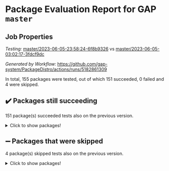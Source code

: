 # Package Evaluation Report for GAP `master`

## Job Properties

*Testing:* [master/2023-06-05-23:58:24-6f8b9326](https://github.com/gap-system/PackageDistro/blob/data/reports/master/2023-06-05-23:58:24-6f8b9326) vs [master/2023-06-05-03:02:17-3fdcf9dc](https://github.com/gap-system/PackageDistro/blob/data/reports/master/2023-06-05-03:02:17-3fdcf9dc)

*Generated by Workflow:* https://github.com/gap-system/PackageDistro/actions/runs/5182861309

In total, 155 packages were tested, out of which 151 succeeded, 0 failed and 4 were skipped.

## :heavy_check_mark: Packages still succeeding

151 package(s) succeeded tests also on the previous version.
<details><summary>Click to show packages!</summary>

- 4ti2interface 2023.02-04 [(success)](https://github.com/gap-system/PackageDistro/actions/runs/5182861309/jobs/9340269853)
- ace 5.6.2 [(success)](https://github.com/gap-system/PackageDistro/actions/runs/5182861309/jobs/9340269922)
- aclib 1.3.2 [(success)](https://github.com/gap-system/PackageDistro/actions/runs/5182861309/jobs/9340269969)
- agt 0.3.1 [(success)](https://github.com/gap-system/PackageDistro/actions/runs/5182861309/jobs/9340270027)
- alnuth 3.2.1 [(success)](https://github.com/gap-system/PackageDistro/actions/runs/5182861309/jobs/9340270081)
- anupq 3.3.0 [(success)](https://github.com/gap-system/PackageDistro/actions/runs/5182861309/jobs/9340270138)
- atlasrep 2.1.6 [(success)](https://github.com/gap-system/PackageDistro/actions/runs/5182861309/jobs/9340270193)
- autodoc 2022.10.20 [(success)](https://github.com/gap-system/PackageDistro/actions/runs/5182861309/jobs/9340270243)
- automata 1.15 [(success)](https://github.com/gap-system/PackageDistro/actions/runs/5182861309/jobs/9340270329)
- automgrp 1.3.2 [(success)](https://github.com/gap-system/PackageDistro/actions/runs/5182861309/jobs/9340270388)
- autpgrp 1.11 [(success)](https://github.com/gap-system/PackageDistro/actions/runs/5182861309/jobs/9340270442)
- cap 2023.05-12 [(success)](https://github.com/gap-system/PackageDistro/actions/runs/5182861309/jobs/9340270524)
- caratinterface 2.3.5 [(success)](https://github.com/gap-system/PackageDistro/actions/runs/5182861309/jobs/9340270583)
- cddinterface 2022.11.01 [(success)](https://github.com/gap-system/PackageDistro/actions/runs/5182861309/jobs/9340270664)
- circle 1.6.6 [(success)](https://github.com/gap-system/PackageDistro/actions/runs/5182861309/jobs/9340270727)
- classicpres 1.22 [(success)](https://github.com/gap-system/PackageDistro/actions/runs/5182861309/jobs/9340270791)
- cohomolo 1.6.11 [(success)](https://github.com/gap-system/PackageDistro/actions/runs/5182861309/jobs/9340270867)
- congruence 1.2.5 [(success)](https://github.com/gap-system/PackageDistro/actions/runs/5182861309/jobs/9340270917)
- corelg 1.56 [(success)](https://github.com/gap-system/PackageDistro/actions/runs/5182861309/jobs/9340270991)
- crime 1.6 [(success)](https://github.com/gap-system/PackageDistro/actions/runs/5182861309/jobs/9340271055)
- crisp 1.4.6 [(success)](https://github.com/gap-system/PackageDistro/actions/runs/5182861309/jobs/9340271120)
- crypting 0.10.4 [(success)](https://github.com/gap-system/PackageDistro/actions/runs/5182861309/jobs/9340271197)
- cryst 4.1.26 [(success)](https://github.com/gap-system/PackageDistro/actions/runs/5182861309/jobs/9340271263)
- crystcat 1.1.10 [(success)](https://github.com/gap-system/PackageDistro/actions/runs/5182861309/jobs/9340271339)
- ctbllib 1.3.6 [(success)](https://github.com/gap-system/PackageDistro/actions/runs/5182861309/jobs/9340271411)
- cubefree 1.19 [(success)](https://github.com/gap-system/PackageDistro/actions/runs/5182861309/jobs/9340271479)
- curlinterface 2.3.2 [(success)](https://github.com/gap-system/PackageDistro/actions/runs/5182861309/jobs/9340271552)
- cvec 2.8.1 [(success)](https://github.com/gap-system/PackageDistro/actions/runs/5182861309/jobs/9340271640)
- datastructures 0.3.0 [(success)](https://github.com/gap-system/PackageDistro/actions/runs/5182861309/jobs/9340271715)
- deepthought 1.0.6 [(success)](https://github.com/gap-system/PackageDistro/actions/runs/5182861309/jobs/9340271817)
- design 1.8 [(success)](https://github.com/gap-system/PackageDistro/actions/runs/5182861309/jobs/9340271889)
- difsets 2.3.1 [(success)](https://github.com/gap-system/PackageDistro/actions/runs/5182861309/jobs/9340271979)
- digraphs 1.6.2 [(success)](https://github.com/gap-system/PackageDistro/actions/runs/5182861309/jobs/9340272068)
- edim 1.3.7 [(success)](https://github.com/gap-system/PackageDistro/actions/runs/5182861309/jobs/9340272151)
- example 4.3.4 [(success)](https://github.com/gap-system/PackageDistro/actions/runs/5182861309/jobs/9340272246)
- examplesforhomalg 2023.02-04 [(success)](https://github.com/gap-system/PackageDistro/actions/runs/5182861309/jobs/9340272323)
- factint 1.6.3 [(success)](https://github.com/gap-system/PackageDistro/actions/runs/5182861309/jobs/9340272456)
- ferret 1.0.9 [(success)](https://github.com/gap-system/PackageDistro/actions/runs/5182861309/jobs/9340272530)
- fga 1.5.0 [(success)](https://github.com/gap-system/PackageDistro/actions/runs/5182861309/jobs/9340272614)
- fining 1.5.5 [(success)](https://github.com/gap-system/PackageDistro/actions/runs/5182861309/jobs/9340272695)
- float 1.0.3 [(success)](https://github.com/gap-system/PackageDistro/actions/runs/5182861309/jobs/9340272761)
- format 1.4.3 [(success)](https://github.com/gap-system/PackageDistro/actions/runs/5182861309/jobs/9340272829)
- forms 1.2.9 [(success)](https://github.com/gap-system/PackageDistro/actions/runs/5182861309/jobs/9340272900)
- fplsa 1.2.6 [(success)](https://github.com/gap-system/PackageDistro/actions/runs/5182861309/jobs/9340272981)
- fr 2.4.12 [(success)](https://github.com/gap-system/PackageDistro/actions/runs/5182861309/jobs/9340273046)
- francy 2.0.3 [(success)](https://github.com/gap-system/PackageDistro/actions/runs/5182861309/jobs/9340273119)
- fwtree 1.3 [(success)](https://github.com/gap-system/PackageDistro/actions/runs/5182861309/jobs/9340273188)
- gapdoc 1.6.6 [(success)](https://github.com/gap-system/PackageDistro/actions/runs/5182861309/jobs/9340273254)
- gauss 2023.02-04 [(success)](https://github.com/gap-system/PackageDistro/actions/runs/5182861309/jobs/9340273336)
- gaussforhomalg 2023.02-04 [(success)](https://github.com/gap-system/PackageDistro/actions/runs/5182861309/jobs/9340273403)
- gbnp 1.0.5 [(success)](https://github.com/gap-system/PackageDistro/actions/runs/5182861309/jobs/9340273478)
- generalizedmorphismsforcap 2023.03-01 [(success)](https://github.com/gap-system/PackageDistro/actions/runs/5182861309/jobs/9340273548)
- genss 1.6.8 [(success)](https://github.com/gap-system/PackageDistro/actions/runs/5182861309/jobs/9340273606)
- gradedmodules 2023.02-04 [(success)](https://github.com/gap-system/PackageDistro/actions/runs/5182861309/jobs/9340273675)
- gradedringforhomalg 2023.02-04 [(success)](https://github.com/gap-system/PackageDistro/actions/runs/5182861309/jobs/9340273729)
- grape 4.9.0 [(success)](https://github.com/gap-system/PackageDistro/actions/runs/5182861309/jobs/9340273787)
- groupoids 1.73 [(success)](https://github.com/gap-system/PackageDistro/actions/runs/5182861309/jobs/9340273847)
- grpconst 2.6.4 [(success)](https://github.com/gap-system/PackageDistro/actions/runs/5182861309/jobs/9340273916)
- guarana 0.96.3 [(success)](https://github.com/gap-system/PackageDistro/actions/runs/5182861309/jobs/9340273993)
- guava 3.18 [(success)](https://github.com/gap-system/PackageDistro/actions/runs/5182861309/jobs/9340274053)
- hap 1.56 [(success)](https://github.com/gap-system/PackageDistro/actions/runs/5182861309/jobs/9340274111)
- hapcryst 0.1.15 [(success)](https://github.com/gap-system/PackageDistro/actions/runs/5182861309/jobs/9340274165)
- hecke 1.5.3 [(success)](https://github.com/gap-system/PackageDistro/actions/runs/5182861309/jobs/9340274267)
- help 3.5 [(success)](https://github.com/gap-system/PackageDistro/actions/runs/5182861309/jobs/9340274333)
- homalg 2023.02-05 [(success)](https://github.com/gap-system/PackageDistro/actions/runs/5182861309/jobs/9340274407)
- homalgtocas 2023.02-04 [(success)](https://github.com/gap-system/PackageDistro/actions/runs/5182861309/jobs/9340274466)
- idrel 2.45 [(success)](https://github.com/gap-system/PackageDistro/actions/runs/5182861309/jobs/9340274528)
- images 1.3.1 [(success)](https://github.com/gap-system/PackageDistro/actions/runs/5182861309/jobs/9340274580)
- intpic 0.3.0 [(success)](https://github.com/gap-system/PackageDistro/actions/runs/5182861309/jobs/9340274643)
- io 4.8.1 [(success)](https://github.com/gap-system/PackageDistro/actions/runs/5182861309/jobs/9340274692)
- io_forhomalg 2023.02-04 [(success)](https://github.com/gap-system/PackageDistro/actions/runs/5182861309/jobs/9340274744)
- irredsol 1.4.4 [(success)](https://github.com/gap-system/PackageDistro/actions/runs/5182861309/jobs/9340274810)
- json 2.1.1 [(success)](https://github.com/gap-system/PackageDistro/actions/runs/5182861309/jobs/9340274868)
- jupyterkernel 1.5.0 [(success)](https://github.com/gap-system/PackageDistro/actions/runs/5182861309/jobs/9340274911)
- jupyterviz 1.5.6 [(success)](https://github.com/gap-system/PackageDistro/actions/runs/5182861309/jobs/9340274974)
- kan 1.35 [(success)](https://github.com/gap-system/PackageDistro/actions/runs/5182861309/jobs/9340275037)
- kbmag 1.5.11 [(success)](https://github.com/gap-system/PackageDistro/actions/runs/5182861309/jobs/9340275097)
- laguna 3.9.6 [(success)](https://github.com/gap-system/PackageDistro/actions/runs/5182861309/jobs/9340275149)
- liealgdb 2.2.1 [(success)](https://github.com/gap-system/PackageDistro/actions/runs/5182861309/jobs/9340275212)
- liepring 2.8 [(success)](https://github.com/gap-system/PackageDistro/actions/runs/5182861309/jobs/9340275262)
- liering 2.4.2 [(success)](https://github.com/gap-system/PackageDistro/actions/runs/5182861309/jobs/9340275311)
- linearalgebraforcap 2023.06-01 [(success)](https://github.com/gap-system/PackageDistro/actions/runs/5182861309/jobs/9340275361)
- localizeringforhomalg 2023.02-04 [(success)](https://github.com/gap-system/PackageDistro/actions/runs/5182861309/jobs/9340275421)
- loops 3.4.3 [(success)](https://github.com/gap-system/PackageDistro/actions/runs/5182861309/jobs/9340275475)
- lpres 1.0.3 [(success)](https://github.com/gap-system/PackageDistro/actions/runs/5182861309/jobs/9340275520)
- majoranaalgebras 1.5.1 [(success)](https://github.com/gap-system/PackageDistro/actions/runs/5182861309/jobs/9340275553)
- mapclass 1.4.6 [(success)](https://github.com/gap-system/PackageDistro/actions/runs/5182861309/jobs/9340275623)
- matgrp 0.70 [(success)](https://github.com/gap-system/PackageDistro/actions/runs/5182861309/jobs/9340275663)
- matricesforhomalg 2023.02-04 [(success)](https://github.com/gap-system/PackageDistro/actions/runs/5182861309/jobs/9340275721)
- modisom 2.5.4 [(success)](https://github.com/gap-system/PackageDistro/actions/runs/5182861309/jobs/9340275776)
- modulepresentationsforcap 2023.06-01 [(success)](https://github.com/gap-system/PackageDistro/actions/runs/5182861309/jobs/9340275836)
- modules 2023.02-04 [(success)](https://github.com/gap-system/PackageDistro/actions/runs/5182861309/jobs/9340275906)
- monoidalcategories 2023.05-03 [(success)](https://github.com/gap-system/PackageDistro/actions/runs/5182861309/jobs/9340275969)
- nconvex 2022.09-01 [(success)](https://github.com/gap-system/PackageDistro/actions/runs/5182861309/jobs/9340276034)
- nilmat 1.4.2 [(success)](https://github.com/gap-system/PackageDistro/actions/runs/5182861309/jobs/9340276092)
- nock 1.5 [(success)](https://github.com/gap-system/PackageDistro/actions/runs/5182861309/jobs/9340276153)
- normalizinterface 1.3.6 [(success)](https://github.com/gap-system/PackageDistro/actions/runs/5182861309/jobs/9340276235)
- nq 2.5.10 [(success)](https://github.com/gap-system/PackageDistro/actions/runs/5182861309/jobs/9340276299)
- numericalsgps 1.3.1 [(success)](https://github.com/gap-system/PackageDistro/actions/runs/5182861309/jobs/9340276365)
- openmath 11.5.3 [(success)](https://github.com/gap-system/PackageDistro/actions/runs/5182861309/jobs/9340276427)
- orb 4.9.0 [(success)](https://github.com/gap-system/PackageDistro/actions/runs/5182861309/jobs/9340276509)
- packagemanager 1.4.1 [(success)](https://github.com/gap-system/PackageDistro/actions/runs/5182861309/jobs/9340276569)
- patternclass 2.4.3 [(success)](https://github.com/gap-system/PackageDistro/actions/runs/5182861309/jobs/9340276653)
- permut 2.0.4 [(success)](https://github.com/gap-system/PackageDistro/actions/runs/5182861309/jobs/9340276727)
- polenta 1.3.10 [(success)](https://github.com/gap-system/PackageDistro/actions/runs/5182861309/jobs/9340276810)
- polymaking 0.8.6 [(success)](https://github.com/gap-system/PackageDistro/actions/runs/5182861309/jobs/9340276876)
- primgrp 3.4.4 [(success)](https://github.com/gap-system/PackageDistro/actions/runs/5182861309/jobs/9340276942)
- profiling 2.5.2 [(success)](https://github.com/gap-system/PackageDistro/actions/runs/5182861309/jobs/9340277009)
- qpa 1.34 [(success)](https://github.com/gap-system/PackageDistro/actions/runs/5182861309/jobs/9340277067)
- quagroup 1.8.3 [(success)](https://github.com/gap-system/PackageDistro/actions/runs/5182861309/jobs/9340277158)
- radiroot 2.9 [(success)](https://github.com/gap-system/PackageDistro/actions/runs/5182861309/jobs/9340277235)
- rcwa 4.7.1 [(success)](https://github.com/gap-system/PackageDistro/actions/runs/5182861309/jobs/9340277293)
- rds 1.8 [(success)](https://github.com/gap-system/PackageDistro/actions/runs/5182861309/jobs/9340277365)
- recog 1.4.2 [(success)](https://github.com/gap-system/PackageDistro/actions/runs/5182861309/jobs/9340277425)
- repndecomp 1.3.0 [(success)](https://github.com/gap-system/PackageDistro/actions/runs/5182861309/jobs/9340277493)
- repsn 3.1.1 [(success)](https://github.com/gap-system/PackageDistro/actions/runs/5182861309/jobs/9340277559)
- resclasses 4.7.3 [(success)](https://github.com/gap-system/PackageDistro/actions/runs/5182861309/jobs/9340277626)
- ringsforhomalg 2023.02-05 [(success)](https://github.com/gap-system/PackageDistro/actions/runs/5182861309/jobs/9340277687)
- sco 2023.02-04 [(success)](https://github.com/gap-system/PackageDistro/actions/runs/5182861309/jobs/9340277755)
- scscp 2.4.1 [(success)](https://github.com/gap-system/PackageDistro/actions/runs/5182861309/jobs/9340277821)
- semigroups 5.2.1 [(success)](https://github.com/gap-system/PackageDistro/actions/runs/5182861309/jobs/9340277894)
- sglppow 2.3 [(success)](https://github.com/gap-system/PackageDistro/actions/runs/5182861309/jobs/9340277966)
- sgpviz 0.999.5 [(success)](https://github.com/gap-system/PackageDistro/actions/runs/5182861309/jobs/9340278033)
- simpcomp 2.1.14 [(success)](https://github.com/gap-system/PackageDistro/actions/runs/5182861309/jobs/9340278107)
- singular 2023.02.09 [(success)](https://github.com/gap-system/PackageDistro/actions/runs/5182861309/jobs/9340278166)
- sl2reps 1.1 [(success)](https://github.com/gap-system/PackageDistro/actions/runs/5182861309/jobs/9340278237)
- sla 1.5.3 [(success)](https://github.com/gap-system/PackageDistro/actions/runs/5182861309/jobs/9340278297)
- smallgrp 1.5.3 [(success)](https://github.com/gap-system/PackageDistro/actions/runs/5182861309/jobs/9340278361)
- smallsemi 0.6.13 [(success)](https://github.com/gap-system/PackageDistro/actions/runs/5182861309/jobs/9340278425)
- sonata 2.9.6 [(success)](https://github.com/gap-system/PackageDistro/actions/runs/5182861309/jobs/9340278505)
- sophus 1.27 [(success)](https://github.com/gap-system/PackageDistro/actions/runs/5182861309/jobs/9340278572)
- spinsym 1.5.2 [(success)](https://github.com/gap-system/PackageDistro/actions/runs/5182861309/jobs/9340278632)
- standardff 0.9.4 [(success)](https://github.com/gap-system/PackageDistro/actions/runs/5182861309/jobs/9340278696)
- symbcompcc 1.3.2 [(success)](https://github.com/gap-system/PackageDistro/actions/runs/5182861309/jobs/9340278760)
- thelma 1.3 [(success)](https://github.com/gap-system/PackageDistro/actions/runs/5182861309/jobs/9340278828)
- tomlib 1.2.9 [(success)](https://github.com/gap-system/PackageDistro/actions/runs/5182861309/jobs/9340278885)
- toolsforhomalg 2023.05-01 [(success)](https://github.com/gap-system/PackageDistro/actions/runs/5182861309/jobs/9340278961)
- toric 1.9.5 [(success)](https://github.com/gap-system/PackageDistro/actions/runs/5182861309/jobs/9340279029)
- toricvarieties 2022.07.13 [(success)](https://github.com/gap-system/PackageDistro/actions/runs/5182861309/jobs/9340279096)
- transgrp 3.6.4 [(success)](https://github.com/gap-system/PackageDistro/actions/runs/5182861309/jobs/9340279164)
- ugaly 4.0.3 [(success)](https://github.com/gap-system/PackageDistro/actions/runs/5182861309/jobs/9340279229)
- unipot 1.5 [(success)](https://github.com/gap-system/PackageDistro/actions/runs/5182861309/jobs/9340279289)
- unitlib 4.2.0 [(success)](https://github.com/gap-system/PackageDistro/actions/runs/5182861309/jobs/9340279371)
- utils 0.82 [(success)](https://github.com/gap-system/PackageDistro/actions/runs/5182861309/jobs/9340279432)
- uuid 0.7 [(success)](https://github.com/gap-system/PackageDistro/actions/runs/5182861309/jobs/9340279492)
- walrus 0.9991 [(success)](https://github.com/gap-system/PackageDistro/actions/runs/5182861309/jobs/9340279565)
- wedderga 4.10.4 [(success)](https://github.com/gap-system/PackageDistro/actions/runs/5182861309/jobs/9340279651)
- xmod 2.91 [(success)](https://github.com/gap-system/PackageDistro/actions/runs/5182861309/jobs/9340279708)
- xmodalg 1.23 [(success)](https://github.com/gap-system/PackageDistro/actions/runs/5182861309/jobs/9340279758)
- yangbaxter 0.10.3 [(success)](https://github.com/gap-system/PackageDistro/actions/runs/5182861309/jobs/9340279817)
- zeromqinterface 0.14 [(success)](https://github.com/gap-system/PackageDistro/actions/runs/5182861309/jobs/9340279879)
</details>

## :heavy_minus_sign: Packages that were skipped

4 package(s) skipped tests also on the previous version.
<details><summary>Click to show packages!</summary>

- browse 1.8.21 [(skipped)](https://github.com/gap-system/PackageDistro/actions/runs/5182861309/jobs/9340100886)
- itc 1.5.1 [(skipped)](https://github.com/gap-system/PackageDistro/actions/runs/5182861309/jobs/9340100886)
- polycyclic 2.16 [(skipped)](https://github.com/gap-system/PackageDistro/actions/runs/5182861309/jobs/9340100886)
- xgap 4.31 [(skipped)](https://github.com/gap-system/PackageDistro/actions/runs/5182861309/jobs/9340100886)
</details>

